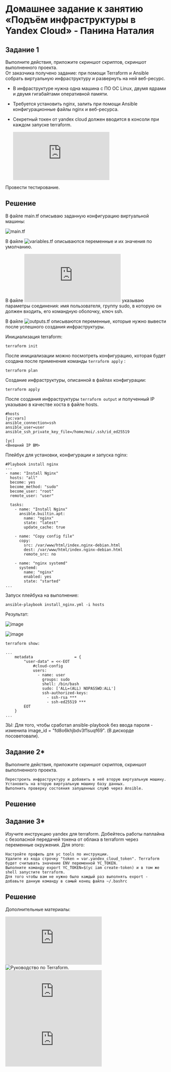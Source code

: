 # Домашнее задание к занятию «Подъём инфраструктуры в Yandex Cloud» - Панина Наталия

## Задание 1

  Выполните действия, приложите скриншот скриптов, скриншот выполненного проекта.  
  От заказчика получено задание: при помощи Terraform и Ansible собрать виртуальную инфраструктуру и развернуть на ней веб-ресурс.  
 - В инфраструктуре нужна одна машина с ПО ОС Linux, двумя ядрами и двумя гигабайтами оперативной памяти.  
 - Требуется установить nginx, залить при помощи Ansible конфигурационные файлы nginx и веб-ресурса.  
 - Секретный токен от yandex cloud должен вводится в консоли при каждом запуске terraform.

   ![Этапы выполнения](https://github.com/nataliya-panina/cicd/blob/main/infra-cloud/etapes.md)
   
Провести тестирование.

## Решение

В файле main.tf описываю заданную конфигурацию виртуальной машины:  

![main.tf](https://github.com/nataliya-panina/cicd/blob/main/infra-cloud/main.tf) 

В файле ![variables.tf](https://github.com/nataliya-panina/cicd/blob/main/infra-cloud/variables.tf) описываются переменные и их значения по умолчанию.

В файле ![meta.txt](https://github.com/nataliya-panina/cicd/blob/main/infra-cloud/meta.txt) указываю параметры соединения: имя пользователя, группу sudo, в которую он должен входить, его командную оболочку, ключ ssh.  

В файле ![outputs.tf](https://github.com/nataliya-panina/cicd/blob/main/infra-cloud/outputs.tf) описываются переменные, которые нужно вывести после успешного создания инфраструктуры.  


Инициализация terraform:  

    terraform init

После инициализации можно посмотреть конфигурацию, которая будет создана после применения команды ``` terraform apply ``` : 

    terraform plan

Создание инфраструктуры, описанной в файлах конфигурации:  

    terraform apply

После создания инфраструктуры ```terraform output``` и полученный IP указываю в качестве хоста в файле hosts.  

```
#hosts
[yc:vars]
ansible_connection=ssh
ansible_user=user
ansible_ssh_private_key_file=/home/moi/.ssh/id_ed25519

[yc]
<Внешний IP ВМ>
```

Плейбук для установки, конфигурации и запуска nginx:  

```
#Playbook install nginx
---
- name: "Install Nginx"
  hosts: "all"
  become: yes
  become_method: "sudo"
  become_user: "root"
  remote_user: "user"

  tasks:
    - name: "Install Nginx"
      ansible.builtin.apt:
        name: "nginx"
        state: "latest"
        update_cache: true

    - name: "Copy config file"
      copy:
        src: /var/www/html/index.nginx-debian.html
        dest: /var/www/html/index.nginx-debian.html
        remote_src: no

    - name: "nginx systemd"
      systemd:
        name: "nginx"
        enabled: yes
        state: "started"
...
```

Запуск плейбука на выполнение:

    ansible-playbook install_nginx.yml -i hosts

Результат:

![image](https://github.com/user-attachments/assets/96eafdfd-9d59-47f4-b81b-882d2c6bcf94)


![image](https://github.com/user-attachments/assets/157fa885-6820-44b2-94e3-0f5095d70f7a)


```
terraform show:
```

```
...
    metadata                  = {
        "user-data" = <<-EOT
            #cloud-config
            users:
              - name: user
                groups: sudo
                shell: /bin/bash
                sudo: ['ALL=(ALL) NOPASSWD:ALL']
                ssh-authorized-keys:
                  - ssh-rsa ***
                  - ssh-ed25519 ***
        EOT
    }
...
```
ЗЫ: Для того, чтобы сработал ansible-playbook без ввода пароля - изменила  image_id = "fd8o6khjbdv3f1suqf69". (В дискорде посоветовали).


## Задание 2*

Выполните действия, приложите скриншот скриптов, скриншот выполненного проекта.

    Перестроить инфраструктуру и добавить в неё вторую виртуальную машину.
    Установить на вторую виртуальную машину базу данных.
    Выполнить проверку состояния запущенных служб через Ansible.
## Решение


## Задание 3*

Изучите инструкцию yandex для terraform. Добейтесь работы паплайна с безопасной передачей токена от облака в terraform через переменные окружения. Для этого:

    Настройте профиль для yc tools по инструкции.
    Удалите из кода строчку "token = var.yandex_cloud_token". Terraform будет считывать значение ENV переменной YC_TOKEN.
    Выполните команду export YC_TOKEN=$(yc iam create-token) и в том же shell запустите terraform.
    Для того чтобы вам не нужно было каждый раз выполнять export - добавьте данную команду в самый конец файла ~/.bashrc
## Решение


Дополнительные материалы:

![Nginx. Руководство для начинающих.](https://nginx.org/ru/docs/beginners_guide.html)  
![Руководство по Terraform.](https://registry.terraform.io/providers/yandex-cloud/yandex/latest/doc)  
![Ansible User Guide.](https://docs.ansible.com/ansible/latest/user_guide/index.html)  
![Terraform Documentation.](https://www.terraform.io/docs/index.html)  
